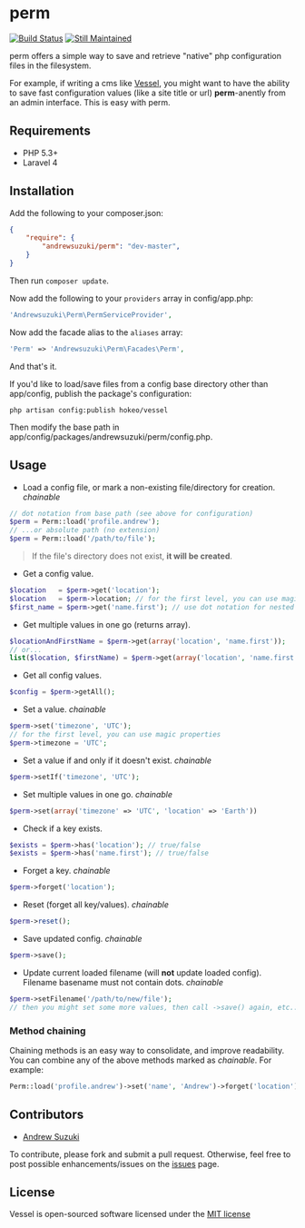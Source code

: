 # perm

[![Build Status](https://travis-ci.org/andrewsuzuki/perm.svg)](https://travis-ci.org/andrewsuzuki/perm)
[![Still Maintained](http://stillmaintained.com/andrewsuzuki/perm.png)](http://stillmaintained.com/andrewsuzuki/perm)

perm offers a simple way to save and retrieve "native" php configuration files in the filesystem.

For example, if writing a cms like [Vessel](https://github.com/hokeo/vessel), you might want to have the ability to save fast configuration values (like a site title or url) **perm**-anently from an admin interface. This is easy with perm.

## Requirements

* PHP 5.3+
* Laravel 4

## Installation

Add the following to your composer.json:

```JSON
{
	"require": {
		"andrewsuzuki/perm": "dev-master",
	}
}
```

Then run `composer update`.

Now add the following to your `providers` array in config/app.php:

```PHP
'Andrewsuzuki\Perm\PermServiceProvider',
```

Now add the facade alias to the `aliases` array:

```PHP
'Perm' => 'Andrewsuzuki\Perm\Facades\Perm',
```

And that's it.

If you'd like to load/save files from a config base directory other than app/config, publish the package's configuration:

```
php artisan config:publish hokeo/vessel
```

Then modify the base path in app/config/packages/andrewsuzuki/perm/config.php.

## Usage

* Load a config file, or mark a non-existing file/directory for creation. *chainable*
```PHP
// dot notation from base path (see above for configuration)
$perm = Perm::load('profile.andrew');
// ...or absolute path (no extension)
$perm = Perm::load('/path/to/file');
```
> If the file's directory does not exist, **it will be created**.

* Get a config value.
```PHP
$location   = $perm->get('location');
$location   = $perm->location; // for the first level, you can use magic properties
$first_name = $perm->get('name.first'); // use dot notation for nested values
```

* Get multiple values in one go (returns array).
```PHP
$locationAndFirstName = $perm->get(array('location', 'name.first'));
// or...
list($location, $firstName) = $perm->get(array('location', 'name.first'));
```

* Get all config values.
```PHP
$config = $perm->getAll();
```

* Set a value. *chainable*
```PHP
$perm->set('timezone', 'UTC');
// for the first level, you can use magic properties
$perm->timezone = 'UTC';
```

* Set a value if and only if it doesn't exist. *chainable*
```PHP
$perm->setIf('timezone', 'UTC');
```

* Set multiple values in one go. *chainable*
```PHP
$perm->set(array('timezone' => 'UTC', 'location' => 'Earth'))
```

* Check if a key exists.
```PHP
$exists = $perm->has('location'); // true/false
$exists = $perm->has('name.first'); // true/false
```

* Forget a key. *chainable*
```PHP
$perm->forget('location');
```

* Reset (forget all key/values). *chainable*
```PHP
$perm->reset();
```

* Save updated config. *chainable*
```PHP
$perm->save();
```

* Update current loaded filename (will **not** update loaded config). Filename basename must not contain dots. *chainable*
```PHP
$perm->setFilename('/path/to/new/file');
// then you might set some more values, then call ->save() again, etc...
```

### Method chaining

Chaining methods is an easy way to consolidate, and improve readability. You can combine any of the above methods marked as *chainable*. For example:

```PHP
Perm::load('profile.andrew')->set('name', 'Andrew')->forget('location')->save();
```

## Contributors

* [Andrew Suzuki](http://andrewsuzuki.com)

To contribute, please fork and submit a pull request. Otherwise, feel free to post possible enhancements/issues on the [issues](https://github.com/andrewsuzuki/perm/issues) page.

## License

Vessel is open-sourced software licensed under the [MIT license](http://opensource.org/licenses/MIT)
